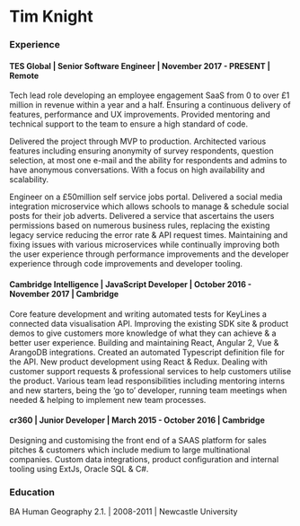 # Tim Knight


### Experience

#### TES Global | Senior Software Engineer | November 2017 - PRESENT | Remote

Tech lead role developing an employee engagement SaaS from 0 to over £1 million in revenue within a year and a half. Ensuring a continuous delivery of features, performance and UX improvements. Provided mentoring and technical support to the team to ensure a high standard of code.

Delivered the project through MVP to production. Architected various features including ensuring anonymity of survey respondents, question selection, at most one e-mail and the ability for respondents and admins to have anonymous conversations. With a focus on high availability and scalability.

Engineer on a £50million self service jobs portal. Delivered a social media integration microservice which 
allows schools to manage & schedule social posts for their job adverts. Delivered a service that ascertains the users permissions based on numerous business rules, replacing the existing legacy service reducing the error rate & API request times. Maintaining and fixing issues with various microservices while continually improving both the user experience through performance improvements and the developer experience through code improvements and developer tooling.

#### Cambridge Intelligence | JavaScript Developer | October 2016 - November 2017 | Cambridge

Core feature development and writing automated tests for KeyLines a connected data visualisation API. Improving the existing SDK site & product demos to give customers more knowledge of what they can achieve & a better user experience. Building and maintaining React, Angular 2, Vue & ArangoDB  integrations. Created an automated Typescript definition file for the API. New product development using React & Redux. Dealing with customer support requests & professional services to help customers utilise the product. Various team lead responsibilities including mentoring interns and new starters, being the ‘go to’ developer, running team meetings when needed & helping to implement new team processes.

#### cr360 | Junior Developer | March 2015 - October 2016 | Cambridge

Designing and customising the front end of a SAAS platform for sales pitches & customers which include medium to large multinational companies. Custom data integrations, product configuration and internal tooling using ExtJs, Oracle SQL & C#.


### Education

BA Human Geography 2.1. | 2008-2011 | Newcastle University 

